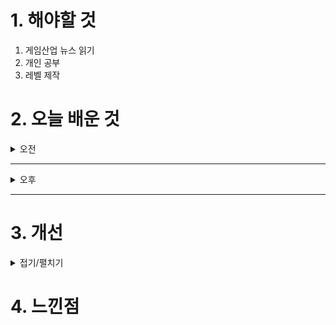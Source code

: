 
# 1. 해야할 것

1. 게임산업 뉴스 읽기 
2. 개인 공부  
3. 레벨 제작



# 2. 오늘 배운 것

<details>
<summary>오전</summary>

## 오늘의 뉴스
### [기사: 서브컬쳐 2025 출시 예정작](https://www.inven.co.kr/webzine/news/?news=302092)
![image](https://github.com/user-attachments/assets/53d250db-ef22-46fa-970d-11e22e0b6976)
```
기술과 그래픽이 발전하고 점점 더 멋진 장면을 만드는 모바일/PC게임이 나오고있다.
즉, 참가하고 싶은 게임이 많아지고 있지만
내가 그만한 재미를 찾을 수 있나 없냐와 만들 수 있냐 없냐 등의 생각이 계속 차오른다.
나이도 나이고...
```
</details>

****

<details>
<summary>오후</summary>


</details>

****


# 3. 개선


<details>
<summary>접기/펼치기</summary>


</details>



# 4. 느낀점


